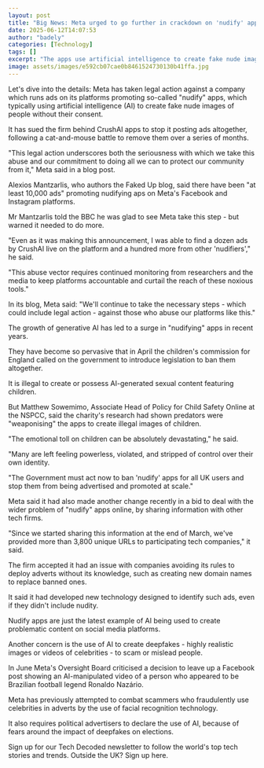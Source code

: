 ```yaml
---
layout: post
title: "Big News: Meta urged to go further in crackdown on 'nudify' apps"
date: 2025-06-12T14:07:53
author: "badely"
categories: [Technology]
tags: []
excerpt: "The apps use artificial intelligence to create fake nude images of people without their consent."
image: assets/images/e592cb07cae0b8461524730130b41ffa.jpg
---
```


Let's dive into the details: Meta has taken legal action against a company which runs ads on its platforms promoting so-called "nudify" apps, which typically using artificial intelligence (AI) to create fake nude images of people without their consent.

It has sued the firm behind CrushAI apps to stop it posting ads altogether, following a cat-and-mouse battle to remove them over a series of months.

"This legal action underscores both the seriousness with which we take this abuse and our commitment to doing all we can to protect our community from it," Meta said in a blog post.

Alexios Mantzarlis, who authors the Faked Up blog, said there have been "at least 10,000 ads" promoting nudifying aps on Meta's Facebook and Instagram platforms.

Mr Mantzarlis told the BBC he was glad to see Meta take this step - but warned it needed to do more.

"Even as it was making this announcement, I was able to find a dozen ads by CrushAI live on the platform and a hundred more from other 'nudifiers'," he said. 

"This abuse vector requires continued monitoring from researchers and the media to keep platforms accountable and curtail the reach of these noxious tools."

In its blog, Meta said: "We'll continue to take the necessary steps - which could include legal action - against those who abuse our platforms like this."

The growth of generative AI has led to a surge in "nudifying" apps in recent years.

They have become so pervasive that in April the children's commission for England called on the government to introduce legislation to ban them altogether.

It is illegal to create or possess AI-generated sexual content featuring children.

But Matthew Sowemimo, Associate Head of Policy for Child Safety Online at the NSPCC, said the charity's research had shown predators were "weaponising" the apps to create illegal images of children.

"The emotional toll on children can be absolutely devastating," he said. 

"Many are left feeling powerless, violated, and stripped of control over their own identity.

"The Government must act now to ban 'nudify' apps for all UK users and stop them from being advertised and promoted at scale."

Meta said it had also made another change recently in a bid to deal with the wider problem of "nudify" apps online, by sharing information with other tech firms.

"Since we started sharing this information at the end of March, we've provided more than 3,800 unique URLs to participating tech companies," it said. 

The firm accepted it had an issue with companies avoiding its rules to deploy adverts without its knowledge, such as creating new domain names to replace banned ones.

It said it had developed new technology designed to identify such ads, even if they didn't include nudity.

Nudify apps are just the latest example of AI being used to create problematic content on social media platforms.

Another concern is the use of AI to create deepfakes - highly realistic images or videos of celebrities - to scam or mislead people.

In June Meta's Oversight Board criticised a decision to leave up a Facebook post showing an AI-manipulated video of a person who appeared to be Brazilian football legend Ronaldo Nazário.

Meta has previously attempted to combat scammers who fraudulently use celebrities in adverts by the use of facial recognition technology.

It also requires political advertisers to declare the use of AI, because of fears around the impact of deepfakes on elections.

Sign up for our Tech Decoded newsletter to follow the world's top tech stories and trends. Outside the UK? Sign up here.

